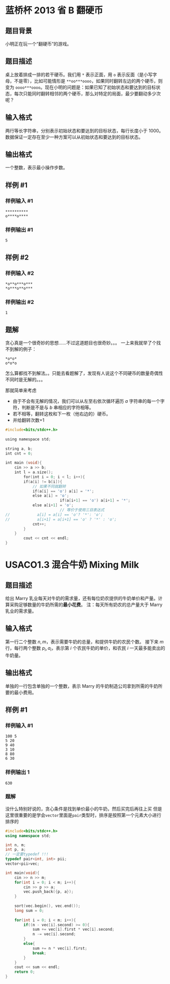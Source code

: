 # 蓝桥杯 2013 省 B 翻硬币

## 题目背景
小明正在玩一个“翻硬币”的游戏。
## 题目描述
桌上放着排成一排的若干硬币。我们用 `*` 表示正面，用 `o` 表示反面（是小写字母，不是零），比如可能情形是 `**oo***oooo`，如果同时翻转左边的两个硬币，则变为 `oooo***oooo`。现在小明的问题是：如果已知了初始状态和要达到的目标状态，每次只能同时翻转相邻的两个硬币，那么对特定的局面，最少要翻动多少次呢？
## 输入格式
两行等长字符串，分别表示初始状态和要达到的目标状态，每行长度小于 $1000$。
数据保证一定存在至少一种方案可以从初始状态和要达到的目标状态。
## 输出格式
一个整数，表示最小操作步数。
## 样例 #1
### 样例输入 #1
```
**********
o****o****
```
### 样例输出 #1
```
5
```
## 样例 #2
### 样例输入 #2
```
*o**o***o***
*o***o**o***
```
### 样例输出 #2
```
1
```

## 题解
贪心真是一个很奇妙的思想......不过这道题目也很奇妙。。。
一上来我就举了个找不到解的例子：
```
*o*o*
o*o*o
```
怎么算都找不到解法。。只能去看题解了，发现有人说这个不同硬币的数量奇偶性不同时是无解的。。。

那就简单来考虑
- 由于不会有无解的情况，我们可以从左至右依次循环遍历 $a$ 字符串的每一个字符，判断是不是与 $b$ 串相应的字符相等。
- 若不相等，翻转这枚和下一枚（他右边的）硬币。
- 并给翻转次数+1

```c++
#include<bits/stdc++.h>  
  
using namespace std;  
  
string a, b;  
int cnt = 0;  
  
int main (void){  
    cin >> a >> b;  
    int l = a.size();  
        for(int i = 0; i < l; i++){  
        if(a[i] != b[i]){  
            // 如果不同就翻转  
            if(a[i] == 'o') a[i] = '*';  
            else a[i] = 'o';  
                        if(a[i+1] == 'o') a[i+1] = '*';  
            else a[i+1] = 'o';  
                        // 等价于使用三目表达式  
//            a[i] = a[i] == 'o'? '*': 'o';  
//            a[i+1] = a[i+1] == 'o' ? '*' : 'o';  
            cnt++;  
        }  
    }  
        cout << cnt << endl;  
}
```

# USACO1.3 混合牛奶 Mixing Milk
## 题目描述
给出 Marry 乳业每天对牛奶的需求量，还有每位奶农提供的牛奶单价和产量。计算采购足够数量的牛奶所需的**最小花费**。
注：每天所有奶农的总产量大于 Marry 乳业的需求量。
## 输入格式
第一行二个整数 $n,m$，表示需要牛奶的总量，和提供牛奶的农民个数。
接下来 $m$ 行，每行两个整数 $p_i,a_i$，表示第 $i$ 个农民牛奶的单价，和农民 $i$ 一天最多能卖出的牛奶量。
## 输出格式
单独的一行包含单独的一个整数，表示 Marry 的牛奶制造公司拿到所需的牛奶所要的最小费用。
## 样例 #1
### 样例输入 #1
```
100 5
5 20
9 40
3 10
8 80
6 30
```
### 样例输出 1
```
630
```
### 题解
没什么特别好说的，贪心条件是找到单价最小的牛奶，然后买完后再往上买
但是这里很重要的是学会`vector`里面是`pair`类型时，排序是按照第一个元素大小进行排序的
```c++
#include<bits/stdc++.h>
using namespace std;

int n, m;
int p, a;
// 一定要typedef !!!
typedef pair<int, int> pii;
vector<pii>vec;

int main(void){
	cin >> n >> m;
	for(int i = 0; i < m; i++){
		cin >> p >> a;
		vec.push_back({p, a});
	}
	
	sort(vec.begin(), vec.end());
	long sum = 0;
	
	for(int i = 0; i < m; i++){
		if((n - vec[i].second) >= 0){
			sum += vec[i].first * vec[i].second;
			n -= vec[i].second;
		}
		else{
			sum += n * vec[i].first;
			break;
		}
	}
	cout << sum << endl;
	return 0;
}
```



